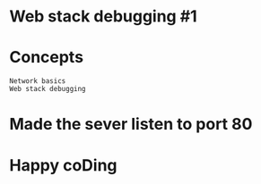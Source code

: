 # Web stack debugging #1
# Concepts
	Network basics
	Web stack debugging
# Made the sever listen to port 80
# Happy coDing
